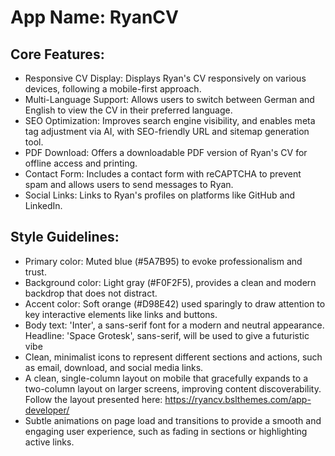 # **App Name**: RyanCV

## Core Features:

- Responsive CV Display: Displays Ryan's CV responsively on various devices, following a mobile-first approach.
- Multi-Language Support: Allows users to switch between German and English to view the CV in their preferred language.
- SEO Optimization: Improves search engine visibility, and enables meta tag adjustment via AI, with SEO-friendly URL and sitemap generation tool.
- PDF Download: Offers a downloadable PDF version of Ryan's CV for offline access and printing.
- Contact Form: Includes a contact form with reCAPTCHA to prevent spam and allows users to send messages to Ryan.
- Social Links: Links to Ryan's profiles on platforms like GitHub and LinkedIn.

## Style Guidelines:

- Primary color: Muted blue (#5A7B95) to evoke professionalism and trust.
- Background color: Light gray (#F0F2F5), provides a clean and modern backdrop that does not distract.
- Accent color: Soft orange (#D98E42) used sparingly to draw attention to key interactive elements like links and buttons.
- Body text: 'Inter', a sans-serif font for a modern and neutral appearance. Headline: 'Space Grotesk', sans-serif, will be used to give a futuristic vibe
- Clean, minimalist icons to represent different sections and actions, such as email, download, and social media links.
- A clean, single-column layout on mobile that gracefully expands to a two-column layout on larger screens, improving content discoverability. Follow the layout presented here: https://ryancv.bslthemes.com/app-developer/
- Subtle animations on page load and transitions to provide a smooth and engaging user experience, such as fading in sections or highlighting active links.